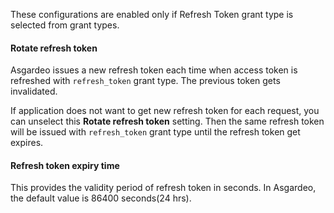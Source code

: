 These configurations are enabled only if Refresh Token grant type is selected from grant types.
<br>

#### Rotate refresh token
Asgardeo issues a new refresh token each time when access token is refreshed with `refresh_token` grant type. The previous token gets invalidated.

If application does not want to get new refresh token for each request, you can unselect this **Rotate refresh token** setting. Then the same refresh token will be issued with `refresh_token` grant type until the refresh token get expires.
<br>

#### Refresh token expiry time
This provides the validity period of refresh token in seconds. In Asgardeo, the default value is 86400 seconds(24 hrs).

